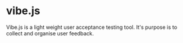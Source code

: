 # vibe.js
Vibe.js is a light weight user acceptance testing tool. It's purpose is to collect and organise user feedback.

